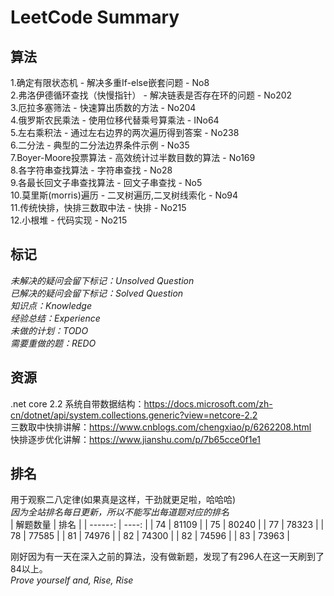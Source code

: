 # LeetCode Summary
## 算法
1.确定有限状态机 - 解决多重If-else嵌套问题 - No8  
2.弗洛伊德循环查找（快慢指针） - 解决链表是否存在环的问题 - No202  
3.厄拉多塞筛法 - 快速算出质数的方法 - No204  
4.俄罗斯农民乘法 - 使用位移代替乘号算乘法 - INo64  
5.左右乘积法 - 通过左右边界的两次遍历得到答案 - No238  
6.二分法 - 典型的二分法边界条件示例 - No35  
7.Boyer-Moore投票算法 - 高效统计过半数目数的算法 - No169  
8.各字符串查找算法 - 字符串查找 - No28  
9.各最长回文子串查找算法 - 回文子串查找 - No5  
10.莫里斯(morris)遍历 - 二叉树遍历,二叉树线索化 - No94  
11.传统快排，快排三数取中法 - 快排 - No215  
12.小根堆 - 代码实现 - No215  


## 标记
*未解决的疑问会留下标记：Unsolved Question*  
*已解决的疑问会留下标记：Solved Question*  
*知识点：Knowledge*  
*经验总结：Experience*  
*未做的计划：TODO*  
*需要重做的题：REDO*  

## 资源
.net core 2.2 系统自带数据结构：https://docs.microsoft.com/zh-cn/dotnet/api/system.collections.generic?view=netcore-2.2  
三数取中快排讲解：https://www.cnblogs.com/chengxiao/p/6262208.html  
快排逐步优化讲解：https://www.jianshu.com/p/7b65cce0f1e1  

## 排名
用于观察二八定律(如果真是这样，干劲就更足啦，哈哈哈)  
*因为全站排名每日更新，所以不能写出每道题对应的排名*  
|  解题数量  | 排名  |
|  ------:  | ----: |
|       74  | 81109 |
|       75  | 80240 |
|       77  | 78323 |
|       78  | 77585 |
|       81  | 74976 |
|       82  | 74300 |
|       82  | 74596 |
|       83  | 73963 |


刚好因为有一天在深入之前的算法，没有做新题，发现了有296人在这一天刷到了84以上。  
*Prove yourself and, Rise, Rise*  
